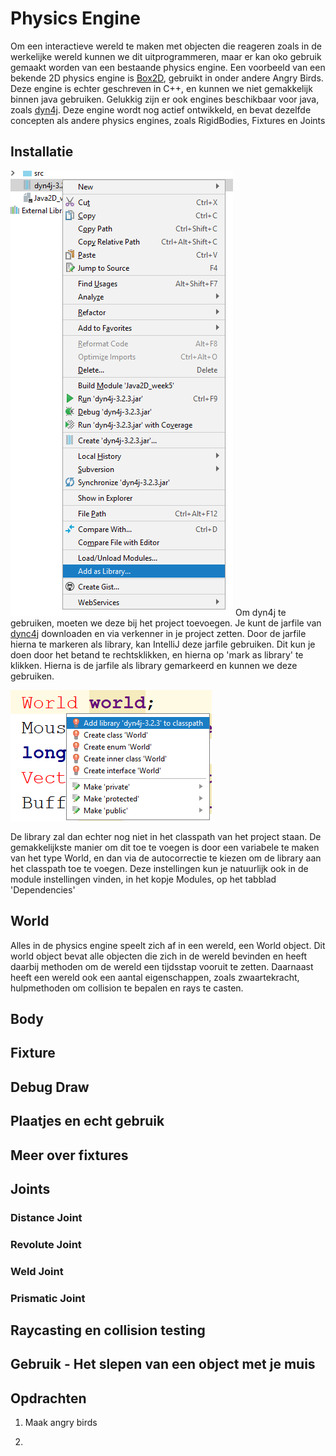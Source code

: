 # Physics Engine

Om een interactieve wereld te maken met objecten die reageren zoals in de werkelijke wereld kunnen we dit uitprogrammeren, maar er kan oko gebruik gemaakt worden van een bestaande physics engine. Een voorbeeld van een bekende 2D physics engine is [Box2D](http://www.box2d.org), gebruikt in onder andere Angry Birds. Deze engine is echter geschreven in C++, en kunnen we niet gemakkelijk binnen java gebruiken. Gelukkig zijn er ook engines beschikbaar voor java, zoals [dyn4j](http://www.dyn4j.org). Deze engine wordt nog actief ontwikkeld, en bevat dezelfde concepten als andere physics engines, zoals RigidBodies, Fixtures en Joints

## Installatie

![add library](les5/addlibrary.png?right) Om dyn4j te gebruiken, moeten we deze bij het project toevoegen. Je kunt de jarfile van [dync4j](http://www.dyn4j.org) downloaden en via verkenner in je project zetten. Door de jarfile hierna te markeren als library, kan IntelliJ deze jarfile gebruiken. Dit kun je doen door het betand te rechtsklikken, en hierna op 'mark as library' te klikken. Hierna is de jarfile als library gemarkeerd en kunnen we deze gebruiken.

![classpath](les5/classpath1.png)

De library zal dan echter nog niet in het classpath van het project staan. De gemakkelijkste manier om dit toe te voegen is door een variabele te maken van het type World, en dan via de autocorrectie te kiezen om de library aan het classpath toe te voegen. Deze instellingen kun je natuurlijk ook in de module instellingen vinden, in het kopje Modules, op het tabblad 'Dependencies'

## World

Alles in de physics engine speelt zich af in een wereld, een World object. Dit world object bevat alle objecten die zich in de wereld bevinden en heeft daarbij methoden om de wereld een tijdsstap vooruit te zetten. Daarnaast heeft een wereld ook een aantal eigenschappen, zoals zwaartekracht, hulpmethoden om collision te bepalen en rays te casten.

## Body

## Fixture

## Debug Draw

## Plaatjes en echt gebruik

## Meer over fixtures

## Joints

### Distance Joint

### Revolute Joint

### Weld Joint

### Prismatic Joint

## Raycasting en collision testing

## Gebruik - Het slepen van een object met je muis

## Opdrachten

1. Maak angry birds

2. 